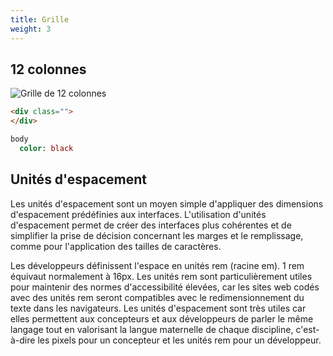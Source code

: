```yaml
---
title: Grille
weight: 3
---
```


## 12 colonnes 

![Grille de 12 colonnes](/images/grille/grille.png)

```html {filename=".html"}
<div class="">
</div>
```

```sass {filename="grid.sass"}
body
  color: black
```

## Unités d'espacement

Les unités d'espacement sont un moyen simple d'appliquer des dimensions d'espacement prédéfinies aux interfaces. L'utilisation d'unités d'espacement permet de créer des interfaces plus cohérentes et de simplifier la prise de décision concernant les marges et le remplissage, comme pour l'application des tailles de caractères.

Les développeurs définissent l'espace en unités rem (racine em). 1 rem équivaut normalement à 16px. Les unités rem sont particulièrement utiles pour maintenir des normes d'accessibilité élevées, car les sites web codés avec des unités rem seront compatibles avec le redimensionnement du texte dans les navigateurs. Les unités d'espacement sont très utiles car elles permettent aux concepteurs et aux développeurs de parler le même langage tout en valorisant la langue maternelle de chaque discipline, c'est-à-dire les pixels pour un concepteur et les unités rem pour un développeur.


